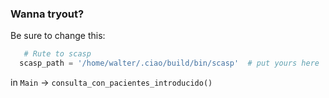 ### Wanna tryout?
Be sure to change this: 
```python
   # Rute to scasp
  scasp_path = '/home/walter/.ciao/build/bin/scasp'  # put yours here
```
in `Main` -> `consulta_con_pacientes_introducido()`

